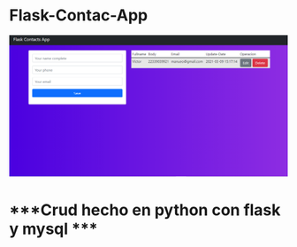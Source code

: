 # Flask-Contac-App

![imagen](./img/background.png)

# ***Crud hecho en python con flask y mysql ***
